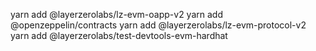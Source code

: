 yarn add @layerzerolabs/lz-evm-oapp-v2
yarn add @openzeppelin/contracts
yarn add @layerzerolabs/lz-evm-protocol-v2
yarn add @layerzerolabs/test-devtools-evm-hardhat